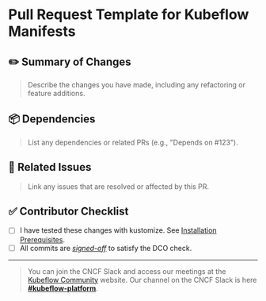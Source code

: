 # Pull Request Template for Kubeflow Manifests

## ✏️ Summary of Changes
> Describe the changes you have made, including any refactoring or feature additions.

## 📦 Dependencies
> List any dependencies or related PRs (e.g., "Depends on #123").

## 🐛 Related Issues
> Link any issues that are resolved or affected by this PR.

## ✅ Contributor Checklist
  - [ ] I have tested these changes with kustomize. See [Installation Prerequisites](https://github.com/kubeflow/manifests#prerequisites).
  - [ ] All commits are [_signed-off_](https://github.com/kubeflow/community/tree/master/dco-signoff-hook#signing-off-commits) to satisfy the DCO check.

---

> You can join the CNCF Slack and access our meetings at the [Kubeflow Community](https://www.kubeflow.org/docs/about/community/) website. Our channel on the CNCF Slack is here [**#kubeflow-platform**](https://app.slack.com/client/T08PSQ7BQ/C073W572LA2).

